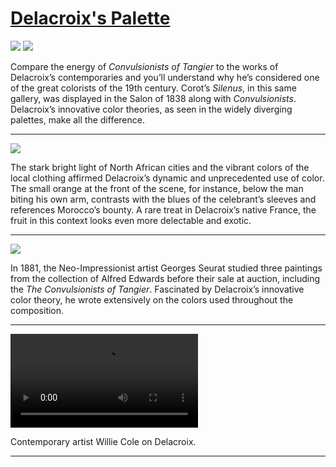 # [Delacroix's Palette](http://artsmia.github.io/griot/#/stories/1152)

![](http://cdn.dx.artsmia.org/thumbs/tn_mia_1006298.jpg)
![](http://cdn.dx.artsmia.org/thumbs/tn_mia_5001143.jpg)

Compare the energy of *Convulsionists of Tangier* to the works of Delacroix’s contemporaries and you’ll understand why he’s considered one of the great colorists of the 19th century. Corot’s *Silenus*, in this same gallery, was displayed in the Salon of 1838 along with *Convulsionists*. Delacroix’s innovative color theories, as seen in the widely diverging palettes, make all the difference.

---

![](http://cdn.dx.artsmia.org/thumbs/tn_mia_5001146.jpg)

The stark bright light of North African cities and the vibrant colors of the local clothing affirmed Delacroix’s dynamic and unprecedented use of color. The small orange at the front of the scene, for instance, below the man biting his own arm, contrasts with the blues of the celebrant’s sleeves and references Morocco’s bounty. A rare treat in Delacroix’s native France, the fruit in this context looks even more delectable and exotic.

---

![](http://cdn.dx.artsmia.org/thumbs/tn_mia_5001169.jpg)

In 1881, the Neo-Impressionist artist Georges Seurat studied three paintings from the collection of Alfred Edwards before their sale at auction, including the *The Convulsionists of Tangier*. Fascinated by Delacroix’s innovative color theory, he wrote extensively on the colors used throughout the composition.

---

<video src='http://cdn.dx.artsmia.org/videos/artstories/Art_Inspires-_Willie_Cole_on_Delacroix.mp4'></video>

Contemporary artist Willie Cole on Delacroix.

---
